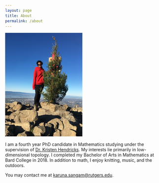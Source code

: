 ```yaml
---
layout: page
title: About
permalink: /about
---
```


<img src="/assets/images/missionpeak.jpg" alt="Karuna wearing a Rutgers Math sweatshirt while standing next to a Christmas tree at the top of Mission Peak in Fremont, CA." width="250">

I am a fourth year PhD candidate in Mathematics studying under the supervision of [Dr. Kristen Hendricks](https://sites.math.rutgers.edu/~kh754/). My interests lie primarily in low-dimensional topology. I completed my Bachelor of Arts in Mathematics at Bard College in 2018. In addition to math, I enjoy knitting, music, and the outdoors.

You may contact me at [karuna.sangam@rutgers.edu](mailto:karuna.sangam@rutgers.edu).

